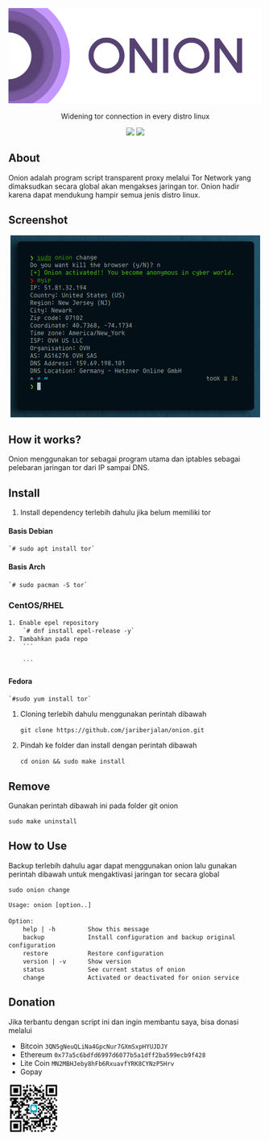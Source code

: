 <p align="center">
<img src="images/onion.png" alt="onion">
</p>

<p align="center">
Widening tor connection in every distro linux
</p>

<p align="center">
<a href="https://github.com/jariberjalan/onion/blob/master/LICENSE"><img src="https://img.shields.io/cran/l/onion?style=for-the-badge"></a>
<a href="https://github.com/jariberjalan/onion/releases"><img src="https://img.shields.io/github/v/release/jariberjalan/onion?style=for-the-badge"></a>
</p>

## About

Onion adalah program script transparent proxy melalui Tor Network yang dimaksudkan secara global akan mengakses jaringan tor. Onion hadir karena dapat mendukung hampir semua jenis distro linux.

## Screenshot

<p align="center">
<img src="https://github.com/jariberjalan/onion/blob/master/images/screenshot01.png" alt="Screenshot"/>
</p>

## How it works?
Onion menggunakan tor sebagai program utama dan iptables sebagai pelebaran jaringan tor dari IP sampai DNS.

## Install

1. Install dependency terlebih dahulu jika belum memiliki tor

#### Basis Debian

	`# sudo apt install tor`

#### Basis Arch

	`# sudo pacman -S tor`

### CentOS/RHEL
	1. Enable epel repository
		`# dnf install epel-release -y`
	2. Tambahkan pada repo
		```
			
		```

#### Fedora

	`#sudo yum install tor`

1. Cloning terlebih dahulu menggunakan perintah dibawah
	
	`git clone https://github.com/jariberjalan/onion.git`

2. Pindah ke folder dan install dengan perintah dibawah

	`cd onion && sudo make install`
	
## Remove
Gunakan perintah dibawah ini pada folder git onion

	sudo make uninstall
	
## How to Use
Backup terlebih dahulu agar dapat menggunakan onion lalu gunakan perintah dibawah untuk mengaktivasi jaringan tor secara global

	sudo onion change

```
Usage: onion [option..]

Option: 
	help | -h         Show this message
	backup            Install configuration and backup original configuration
	restore           Restore configuration
	version | -v      Show version
	status            See current status of onion
	change            Activated or deactivated for onion service
```

## Donation
Jika terbantu dengan script ini dan ingin membantu saya, bisa donasi melalui

- Bitcoin `3QN5gNeuQLiNa4GpcNur7GXmSxpHYUJDJY`
- Ethereum `0x77a5c6bdfd6997d6077b5a1dff2ba599ecb9f428`
- Lite Coin `MN2MBHJeby8hFb6RxuavfYRK8CYNzP5Hrv`
- Gopay
<img width="100" height="100" src="images/gopay.png" alt="GoPAY"/>
